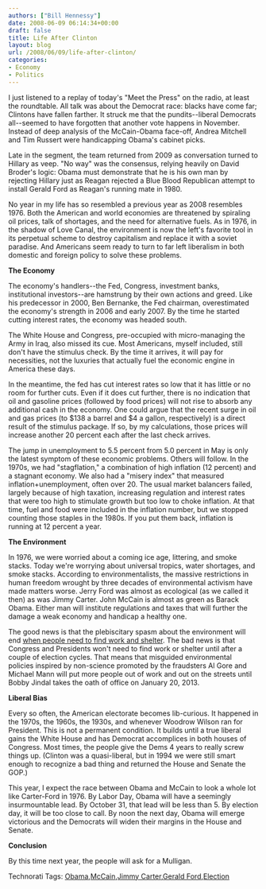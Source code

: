 ```yaml
---
authors: ["Bill Hennessy"]
date: 2008-06-09 06:14:34+00:00
draft: false
title: Life After Clinton
layout: blog
url: /2008/06/09/life-after-clinton/
categories:
- Economy
- Politics
---
```


I just listened to a replay of today's "Meet the Press" on the radio, at least the roundtable. All talk was about the Democrat race: blacks have come far; Clintons have fallen farther. It struck me that the pundits--liberal Democrats all--seemed to have forgotten that another vote happens in November. Instead of deep analysis of the McCain-Obama face-off, Andrea Mitchell and Tim Russert were handicapping Obama's cabinet picks.

Late in the segment, the team returned from 2009 as conversation turned to Hillary as veep. "No way" was the consensus, relying heavily on David Broder's logic: Obama must demonstrate that he is his own man by rejecting Hillary just as Reagan rejected a Blue Blood Republican attempt to install Gerald Ford as Reagan's running mate in 1980. 

No year in my life has so resembled a previous year as 2008 resembles 1976. Both the American and world economies are threatened by spiraling oil prices, talk of shortages, and the need for alternative fuels. As in 1976, in the shadow of Love Canal, the environment is now the left's favorite tool in its perpetual scheme to destroy capitalism and replace it with a soviet paradise. And Americans seem ready to turn to far left liberalism in both domestic and foreign policy to solve these problems.

**The Economy**

The economy's handlers--the Fed, Congress, investment banks, institutional investors--are hamstrung by their own actions and greed. Like his predecessor in 2000, Ben Bernanke, the Fed chairman, overestimated the economy's strength in 2006 and early 2007. By the time he started cutting interest rates, the economy was headed south.

The White House and Congress, pre-occupied with micro-managing the Army in Iraq, also missed its cue. Most Americans, myself included, still don't have the stimulus check. By the time it arrives, it will pay for necessities, not the luxuries that actually fuel the economic engine in America these days.

In the meantime, the fed has cut interest rates so low that it has little or no room for further cuts. Even if it does cut further, there is no indication that oil and gasoline prices (followed by food prices) will not rise to absorb any additional cash in the economy. One could argue that the recent surge in oil and gas prices (to $138 a barrel and $4 a gallon, respectively) is a direct result of the stimulus package. If so, by my calculations, those prices will increase another 20 percent each after the last check arrives.

The jump in unemployment to 5.5 percent from 5.0 percent in May is only the latest symptom of these economic problems. Others will follow. In the 1970s, we had "stagflation," a combination of high inflation (12 percent) and a stagnant economy. We also had a "misery index" that measured inflation+unemployment, often over 20. The usual market balancers failed, largely because of high taxation, increasing regulation and interest rates that were too high to stimulate growth but too low to choke inflation. At that time, fuel and food were included in the inflation number, but we stopped counting those staples in the 1980s. If you put them back, inflation is running at 12 percent a year.

**The Environment**

In 1976, we were worried about a coming ice age, littering, and smoke stacks. Today we're worrying about universal tropics, water shortages, and smoke stacks. According to environmentalists, the massive restrictions in human freedom wrought by three decades of environmental activism have made matters worse. Jerry Ford was almost as ecological (as we called it then) as was Jimmy Carter. John McCain is almost as green as Barack Obama. Either man will institute regulations and taxes that will further the damage a weak economy and handicap a healthy one.

The good news is that the plebiscitary spasm about the environment will end [when people need to find work and shelter](https://network.nationalpost.com/np/blogs/fullcomment/archive/2008/06/05/lorne-gunter-as-goes-the-economy-so-goes-environmentalism.aspx). The bad news is that Congress and Presidents won't need to find work or shelter until after a couple of election cycles. That means that misguided environmental policies inspired by non-science promoted by the fraudsters Al Gore and Michael Mann will put more people out of work and out on the streets until Bobby Jindal takes the oath of office on January 20, 2013.

**Liberal Bias**

Every so often, the American electorate becomes lib-curious. It happened in the 1970s, the 1960s, the 1930s, and whenever Woodrow Wilson ran for President. This is not a permanent condition. It builds until a true liberal gains the White House and has Democrat accomplices in both houses of Congress. Most times, the people give the Dems 4 years to really screw things up. (Clinton was a quasi-liberal, but in 1994 we were still smart enough to recognize a bad thing and returned the House and Senate the GOP.)

This year, I expect the race between Obama and McCain to look a whole lot like Carter-Ford in 1976. By Labor Day, Obama will have a seemingly insurmountable lead. By October 31, that lead will be less than 5. By election day, it will be too close to call. By noon the next day, Obama will emerge victorious and the Democrats will widen their margins in the House and Senate.

**Conclusion**

By this time next year, the people will ask for a Mulligan.

Technorati Tags: [Obama](https://technorati.com/tags/Obama),[McCain](https://technorati.com/tags/McCain),[Jimmy Carter](https://technorati.com/tags/Jimmy%20Carter),[Gerald Ford](https://technorati.com/tags/Gerald%20Ford),[Election](https://technorati.com/tags/Election)
